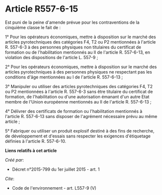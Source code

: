 # Article R557-6-15

Est puni de la peine d'amende prévue pour les contraventions de la cinquième classe le fait de :

1° Pour les opérateurs économiques, mettre à disposition sur le marché des articles pyrotechniques des catégories F4, T2 ou
P2 mentionnées à l'article R. 557-6-3 à des personnes physiques non titulaires du certificat de formation ou de
l'habilitation mentionnés au II de l'article R. 557-6-13, en violation des dispositions de l'article L. 557-9 ;

2° Pour les opérateurs économiques, mettre à disposition sur le marché des articles pyrotechniques à des personnes physiques
ne respectant pas les conditions d'âge mentionnées au I de l'article R. 557-6-13 ;

3° Manipuler ou utiliser des articles pyrotechniques des catégories F4, T2 ou P2 mentionnées à l'article R. 557-6-3 sans être
titulaire du certificat de formation, de l'habilitation ou d'une autorisation émanant d'un autre Etat membre de l'Union
européenne mentionnés au II de l'article R. 557-6-13 ;

4° Délivrer des certificats de formation ou l'habilitation mentionnés à l'article R. 557-6-13 sans disposer de l'agrément
nécessaire prévu au même article ;

5° Fabriquer ou utiliser un produit explosif destiné à des fins de recherche, de développement et d'essais sans respecter les
exigences d'étiquetage définies à l'article R. 557-6-10.

**Liens relatifs à cet article**

_Créé par_:

  - Décret n°2015-799 du 1er juillet 2015 - art. 1

_Cite_:

  - Code de l'environnement - art. L557-9 (V)
